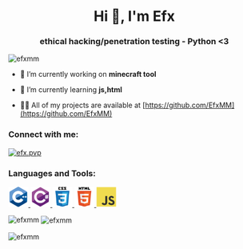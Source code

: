 <h1 align="center">Hi 👋, I'm Efx</h1>
<h3 align="center">ethical hacking/penetration testing - Python <3</h3>

<p align="left"> <img src="https://komarev.com/ghpvc/?username=efxmm&label=Profile%20views&color=0e75b6&style=flat" alt="efxmm" /> </p>

- 🔭 I’m currently working on **minecraft tool**

- 🌱 I’m currently learning **js,html**

- 👨‍💻 All of my projects are available at [https://github.com/EfxMM](https://github.com/EfxMM)

<h3 align="left">Connect with me:</h3>
<p align="left">
<a href="https://discord.gg/efx.pvp" target="blank"><img align="center" src="https://raw.githubusercontent.com/rahuldkjain/github-profile-readme-generator/master/src/images/icons/Social/discord.svg" alt="efx.pvp" height="30" width="40" /></a>
</p>

<h3 align="left">Languages and Tools:</h3>
<p align="left"> <a href="https://www.w3schools.com/cpp/" target="_blank" rel="noreferrer"> <img src="https://raw.githubusercontent.com/devicons/devicon/master/icons/cplusplus/cplusplus-original.svg" alt="cplusplus" width="40" height="40"/> </a> <a href="https://www.w3schools.com/cs/" target="_blank" rel="noreferrer"> <img src="https://raw.githubusercontent.com/devicons/devicon/master/icons/csharp/csharp-original.svg" alt="csharp" width="40" height="40"/> </a> <a href="https://www.w3schools.com/css/" target="_blank" rel="noreferrer"> <img src="https://raw.githubusercontent.com/devicons/devicon/master/icons/css3/css3-original-wordmark.svg" alt="css3" width="40" height="40"/> </a> <a href="https://www.w3.org/html/" target="_blank" rel="noreferrer"> <img src="https://raw.githubusercontent.com/devicons/devicon/master/icons/html5/html5-original-wordmark.svg" alt="html5" width="40" height="40"/> </a> <a href="https://developer.mozilla.org/en-US/docs/Web/JavaScript" target="_blank" rel="noreferrer"> <img src="https://raw.githubusercontent.com/devicons/devicon/master/icons/javascript/javascript-original.svg" alt="javascript" width="40" height="40"/> </a> </p>

<p><img align="left" src="https://github-readme-stats.vercel.app/api/top-langs?username=efxmm&show_icons=true&locale=en&layout=compact" alt="efxmm" /></p>

<p>&nbsp;<img align="center" src="https://github-readme-stats.vercel.app/api?username=efxmm&show_icons=true&locale=en" alt="efxmm" /></p>

<p><img align="center" src="https://github-readme-streak-stats.herokuapp.com/?user=efxmm&" alt="efxmm" /></p>

